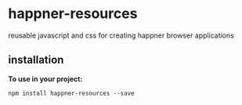 # happner-resources

reusable javascript and css for creating happner browser applications

## installation

__To use in your project:__

`npm install happner-resources --save`

